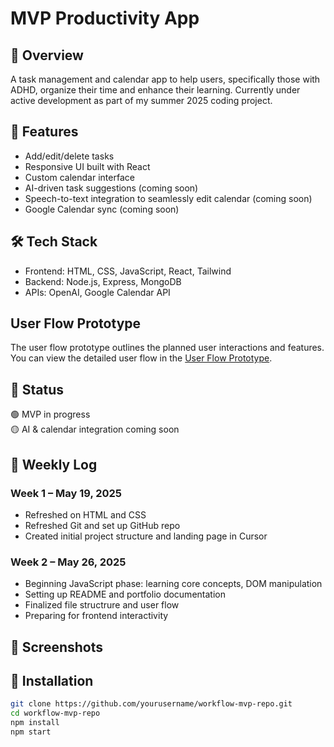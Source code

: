 # MVP Productivity App

## 🧩 Overview
A task management and calendar app to help users, specifically those with ADHD, organize their time and enhance their learning. Currently under active development as part of my summer 2025 coding project.

## 🚀 Features
- Add/edit/delete tasks
- Responsive UI built with React
- Custom calendar interface
- AI-driven task suggestions (coming soon)
- Speech-to-text integration to seamlessly edit calendar (coming soon)
- Google Calendar sync (coming soon)

## 🛠️ Tech Stack
- Frontend: HTML, CSS, JavaScript, React, Tailwind
- Backend: Node.js, Express, MongoDB
- APIs: OpenAI, Google Calendar API

## User Flow Prototype
The user flow prototype outlines the planned user interactions and features. You can view the detailed user flow in the [User Flow Prototype](docs/User%20Flow%20Prototype.txt).

## 🧪 Status
🟢 MVP in progress  
🟡 AI & calendar integration coming soon

## 📅 Weekly Log

### Week 1 – May 19, 2025
- Refreshed on HTML and CSS 
- Refreshed Git and set up GitHub repo
- Created initial project structure and landing page in Cursor 

### Week 2 – May 26, 2025
- Beginning JavaScript phase: learning core concepts, DOM manipulation
- Setting up README and portfolio documentation
- Finalized file structrure and user flow
- Preparing for frontend interactivity


## 📸 Screenshots


## 🔧 Installation
```bash
git clone https://github.com/yourusername/workflow-mvp-repo.git
cd workflow-mvp-repo
npm install
npm start
